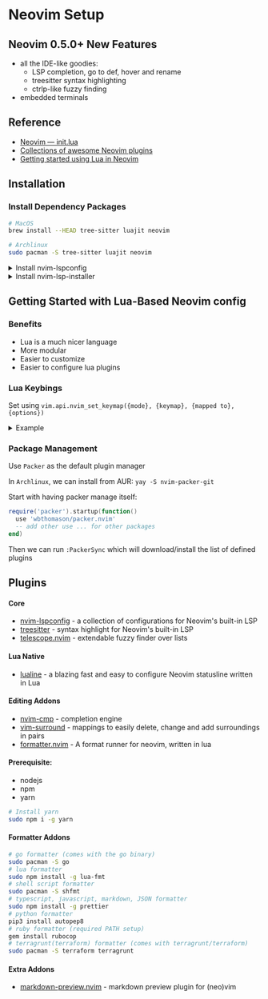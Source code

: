 # Neovim Setup

## Neovim 0.5.0+ New Features

- all the IDE-like goodies:
  - LSP completion, go to def, hover and rename
  - treesitter syntax highlighting
  - ctrlp-like fuzzy finding
- embedded terminals

## Reference

- [Neovim — init.lua](https://ichi.pro/neovim-init-lua-255152448823344)
- [Collections of awesome Neovim plugins](https://github.com/rockerBOO/awesome-neovim)
- [Getting started using Lua in Neovim](https://github.com/nanotee/nvim-lua-guide)

## Installation

### Install Dependency Packages

```bash
# MacOS
brew install --HEAD tree-sitter luajit neovim

# Archlinux
sudo pacman -S tree-sitter luajit neovim
```

<details><summary>Install nvim-lspconfig</summary>
</br>

reference: https://github.com/neovim/nvim-lspconfig

</details>

<details><summary>Install nvim-lsp-installer</summary>
</br>

reference: https://github.com/williamboman/nvim-lsp-installer

</details>

## Getting Started with Lua-Based Neovim config

### Benefits

- Lua is a much nicer language
- More modular
- Easier to customize
- Easier to configure lua plugins

### Lua Keybings

Set using `vim.api.nvim_set_keymap({mode}, {keymap}, {mapped to}, {options})`

<details><summary>Example</summary>
</br>

```vim
" Ctrl-s to Save
nmap <c-s> :w<CR>
imap <C-s> <Esc>:w<CR>a

" Ctrl+hjkl to navigate splits
nnoremap <c-h> <c-w>h
nnoremap <c-j> <c-w>j
nnoremap <c-k> <c-w>k
nnoremap <c-l> <c-w>l
```

Now converted to

```lua
local keymap = vim.api.nvim_set_keymap
keymap('n', '<c-s>', ':w<CR>', {})
keymap('i', '<c-s>', ':<Esc>:w<CR>a', {})

local opts = {noremap = true}
keymap('n', '<c-h>', '<c-w>h', opts)
keymap('n', '<c-j>', '<c-w>j', opts)
keymap('n', '<c-k>', '<c-w>k', opts)
keymap('n', '<c-l>', '<c-w>l', opts)
```

</details>

### Package Management

Use `Packer` as the default plugin manager

In `Archlinux`, we can install from AUR: `yay -S nvim-packer-git`

Start with having packer manage itself:

```lua
require('packer').startup(function()
  use 'wbthomason/packer.nvim'
  -- add other use ... for other packages
end)
```

Then we can run `:PackerSync` which will download/install the list of defined plugins

## Plugins

#### Core

- [nvim-lspconfig](https://github.com/neovim/nvim-lspconfig) - a collection of configurations for Neovim's built-in LSP
- [treesitter](https://github.com/nvim-treesitter/nvim-treesitter) - syntax highlight for Neovim's built-in LSP
- [telescope.nvim](https://github.com/nvim-telescope/telescope.nvim) - extendable fuzzy finder over lists

#### Lua Native

- [lualine](https://github.com/nvim-lualine/lualine.nvim) - a blazing fast and easy to configure Neovim statusline written in Lua

#### Editing Addons

- [nvim-cmp](https://github.com/hrsh7th/nvim-cmp) - completion engine
- [vim-surround](https://github.com/tpope/vim-surround) - mappings to easily delete, change and add surroundings in pairs
- [formatter.nvim](https://github.com/mhartington/formatter.nvim) - A format runner for neovim, written in lua

#### Prerequisite:

- nodejs
- npm
- yarn

```bash
# Install yarn
sudo npm i -g yarn
```

#### Formatter Addons

```bash
# go formatter (comes with the go binary)
sudo pacman -S go
# lua formatter
sudo npm install -g lua-fmt
# shell script formatter
sudo pacman -S shfmt
# typescript, javascript, markdown, JSON formatter
sudo npm install -g prettier
# python formatter
pip3 install autopep8
# ruby formatter (required PATH setup)
gem install rubocop
# terragrunt(terraform) formatter (comes with terragrunt/terraform)
sudo pacman -S terraform terragrunt
```

#### Extra Addons

- [markdown-preview.nvim](https://github.com/iamcco/markdown-preview.nvim) - markdown preview plugin for (neo)vim
